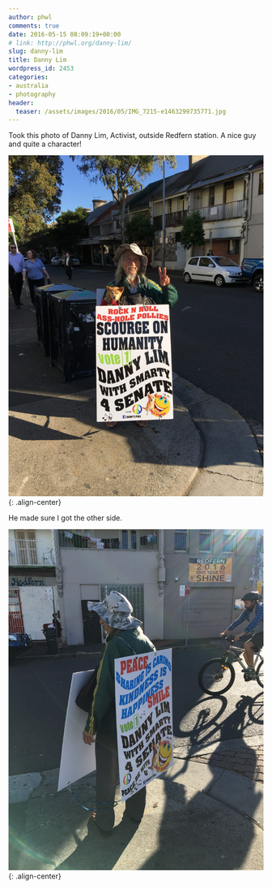 ```yaml
---
author: phwl
comments: true
date: 2016-05-15 08:09:19+00:00
# link: http://phwl.org/danny-lim/
slug: danny-lim
title: Danny Lim
wordpress_id: 2453
categories:
- australia
- photography
header:
  teaser: /assets/images/2016/05/IMG_7215-e1463299735771.jpg
---
```


Took this photo of Danny Lim, Activist, outside Redfern station. A nice guy and quite a character!

![](/assets/images/2016/05/IMG_7215-e1463299735771.jpg){: .align-center}

<!-- more -->

He made sure I got the other side.

![](/assets/images/2016/05/IMG_7217.jpg){: .align-center}
